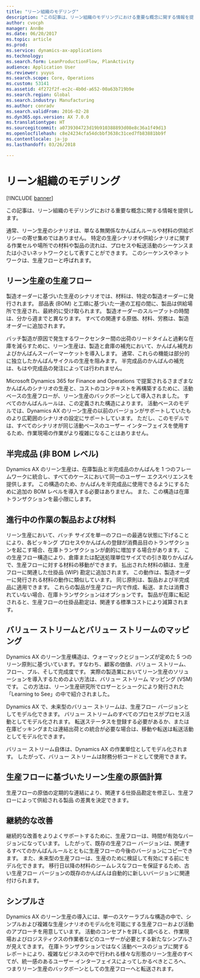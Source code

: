```yaml
---
title: "リーン組織のモデリング"
description: "この記事は、リーン組織のモデリングにおける重要な概念に関する情報を提供します。"
author: cvocph
manager: AnnBe
ms.date: 06/20/2017
ms.topic: article
ms.prod: 
ms.service: dynamics-ax-applications
ms.technology: 
ms.search.form: LeanProductionFlow, PlanActivity
audience: Application User
ms.reviewer: yuyus
ms.search.scope: Core, Operations
ms.custom: 53141
ms.assetid: 4f272f2f-ec2c-4b0d-a652-00a63b719b9e
ms.search.region: Global
ms.search.industry: Manufacturing
ms.author: conradv
ms.search.validFrom: 2016-02-28
ms.dyn365.ops.version: AX 7.0.0
ms.translationtype: HT
ms.sourcegitcommit: a0739304723d19b910388893d08e8c36a1f49d13
ms.openlocfilehash: c8e24234cfa54dcbbf3638c31ced7fb83881bb9f
ms.contentlocale: ja-jp
ms.lasthandoff: 03/26/2018

---
```


# <a name="modeling-a-lean-organization"></a>リーン組織のモデリング

[!INCLUDE [banner](../includes/banner.md)]

この記事は、リーン組織のモデリングにおける重要な概念に関する情報を提供します。 

通常、リーン生産のシナリオは、単なる無関係なかんばんルールや材料の供給ポリシーの寄せ集めではありません。 特定の生産シナリオや供給シナリオに関する作業セルや場所での材料や製品の流れは、プロセスや転送活動のシーケンスまたは小さいネットワークとして表すことができます。 このシーケンスやネットワークは、生産フローと呼ばれます。

## <a name="production-flows-in-lean-manufacturing"></a>リーン生産の生産フロー
製造オーダーに基づいた生産のシナリオでは、材料は、特定の製造オーダーに発行されます。 部品表 (BOM) と工順に基づいた一連の工程の間に、製品は供給場所で生産され、最終的に受け取られます。 製造オーダーのスループットの時間は、分から週までと異なります。 すべての関連する原価、材料、労務は、製造オーダーに追加されます。 

バッチ製造が原因で発生するワークセンター間の出荷のリードタイムと過剰な在庫を減らすために、リーン生産は、製造と倉庫の補充において、かんばん補充およびかんばんスーパーマーケットを導入します。 通常、これらの機能は部分的に独立したかんばんサイクルの生産を阻みます。 半完成品のかんばんの補充は、もはや完成品の発注によっては行われません。 

Microsoft Dynamics 365 for Finance and Operations で提案されるさまざまなかんばんのシナリオの生産と、コストのコンテキストを再構築するために、活動ベースの生産フローが、リーン生産のバックボーンとして導入されました。 すべてのかんばんルールは、この定義された構造によります。 活動ベースのモデルでは、Dynamics AX のリーン生産の以前のバージョンがサポートしていたものより広範囲のシナリオの設定にサポートしています。 ただし、このモデルでは、すべてのシナリオが同じ活動ベースのユーザー インターフェイスを使用するため、作業現場の作業がより複雑になることはありません。

## <a name="semi-finished-products-non-bom-levels"></a>半完成品 (非 BOM レベル)
Dynamics AX のリーン生産は、在庫製品と半完成品のかんばんを 1 つのフレームワークに統合し、すべてのケースにおいて同一のユーザー エクスペリエンスを提供します。 この構造のため、かんばんを半完成品に使用できるようにするために追加の BOM レベルを導入する必要はありません。 また、この構造は在庫トランザクションを最小限にします。

## <a name="products-and-material-in-work-in-progress"></a>進行中の作業の製品および材料
リーン生産において、バッチ サイズを単一のフローの最適な状態に下げることにより、各ピッキング プロセスやかんばんの登録が消費品目のトランザクションを起こす場合、在庫トランザクションが劇的に増加する場合があります。 この生産フロー構造により、倉庫または配送処理単位サイズでの引き取りかんばんで、生産フローに対する材料の移動ができます。 払出された材料の額は、生産フローに関連した仕掛品 (WIP) 勘定に追加されます。 この動作は、製造オーダーに発行される材料の動作に類似しています。 同じ原則は、製品および半完成品に適用できます。 これらの製品が生産フロー内で作成、転送、または消費されていない場合、在庫トランザクションはオプションです。 製品が在庫に転記されると、生産フローの仕掛品勘定は、関連する標準コストにより減算されます。

## <a name="value-streams-and-value-stream-mapping"></a>バリュー ストリームとバリュー ストリームのマッピング
Dynamics AX のリーン生産構造は、ウォーマックとジョーンズが定めた 5 つのリーン原則に基づいています。すなわち、顧客の価値、バリュー ストリーム、フロー、プル、そして完成度です。 実際の製造業においてリーン生産のソリューションを導入するためのよい方法は、バリュー ストリーム マッピング (VSM) です。 この方法は、リーン生産研究所でロザーとシュークにより発行された「Learning to See」の中で紹介されました。 

Dynamics AX で、未来型のバリュー ストリームは、生産フロー バージョンとしてモデル化できます。 バリュー ストリームのすべてのプロセスがプロセス活動としてモデル化されます。 転送ステータスを登録する必要があるか、または在庫ピッキングまたは連結出荷との統合が必要な場合は、移動や転送は転送活動としてモデル化できます。 

バリュー ストリーム自体は、Dynamics AX の作業単位としてモデル化されます。 したがって、バリュー ストリームは財務分析コードとして使用できます。

## <a name="costing-for-lean-manufacturing-based-on-the-production-flow"></a>生産フローに基づいたリーン生産の原価計算
生産フローの原価の定期的な連結により、関連する仕掛品勘定を修正し、生産フローによって供給される製品 の差異を決定できます。

## <a name="continuous-improvement"></a>継続的な改善
継続的な改善をよりよくサポートするために、生産フローは、時間が有効なバージョンになっています。 したがって、既存の生産フロー バージョンは、関連するすべてのかんばんルールとともに生産フローの今後のバージョンにコピーできます。 また、未来型の生産フローは、生産のために検証して有効にする前にモデル化できます。 移行日以降の材料のシームレスなフローを保証するため、古い生産フロー バージョンの既存のかんばんは自動的に新しいバージョンに関連付けられます。

## <a name="simplicity"></a>シンプルさ
Dynamics AX のリーン生産の導入には、単一のスケーラブルな構造の中で、シンプルおよび複雑な生産シナリオのモデル化を可能にする生産フローおよび活動のアプローチを用意しています。 活動のコンセプトを詳しく調べると、作業現場およびロジスティクスの作業者などのユーザーが必要とする新たなシンプルさが見えてきます。 在庫トランザクションではなく活動ベースのジョブに関するレポートにより、複雑なビジネスの中で行われる様々な形態のリーン生産のすべてが、統一感のあるユーザー インターフェイスによってしかるべきところへ、つまりリーン生産のバックボーンとしての生産フローへと転送されます。




